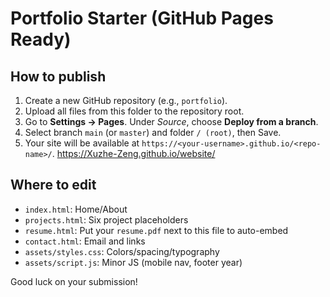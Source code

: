 # Portfolio Starter (GitHub Pages Ready)

## How to publish
1) Create a new GitHub repository (e.g., `portfolio`).
2) Upload all files from this folder to the repository root.
3) Go to **Settings → Pages**. Under *Source*, choose **Deploy from a branch**.
4) Select branch `main` (or `master`) and folder `/ (root)`, then Save.
5) Your site will be available at `https://<your-username>.github.io/<repo-name>/`.
https://Xuzhe-Zeng.github.io/website/
## Where to edit
- `index.html`: Home/About
- `projects.html`: Six project placeholders
- `resume.html`: Put your `resume.pdf` next to this file to auto-embed
- `contact.html`: Email and links
- `assets/styles.css`: Colors/spacing/typography
- `assets/script.js`: Minor JS (mobile nav, footer year)

Good luck on your submission!
